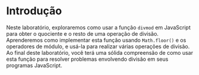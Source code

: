 # Introdução

Neste laboratório, exploraremos como usar a função `divmod` em JavaScript para obter o quociente e o resto de uma operação de divisão. Aprenderemos como implementar esta função usando `Math.floor()` e os operadores de módulo, e usá-la para realizar várias operações de divisão. Ao final deste laboratório, você terá uma sólida compreensão de como usar esta função para resolver problemas envolvendo divisão em seus programas JavaScript.
